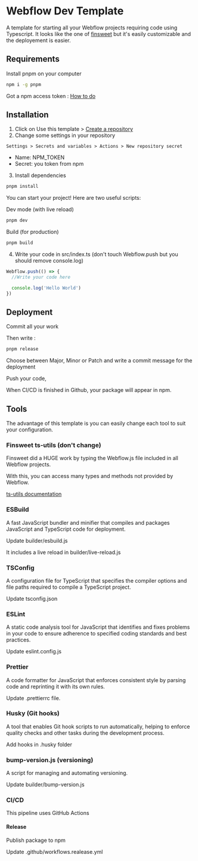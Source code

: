 # Webflow Dev Template

A template for starting all your Webflow projects requiring code using Typescript.
It looks like the one of [finsweet](https://github.com/finsweet/developer-starter) but it's easily customizable and the deployement is easier.

## Requirements

Install pnpm on your computer
```bash
npm i -g pnpm
```

Got a npm access token : [How to do](https://docs.npmjs.com/creating-and-viewing-access-tokens)

## Installation

1. Click on Use this template > [Create a repository](https://docs.github.com/en/repositories/creating-and-managing-repositories/creating-a-repository-from-a-template#creating-a-repository-from-a-template)
2. Change some settings in your repository 

```Settings > Secrets and variables > Actions > New repository secret ```
- Name: NPM_TOKEN
- Secret: you token from npm
3. Install dependencies
```bash
pnpm install
```

You can start your project! Here are two useful scripts:

Dev mode (with live reload)
```bash
pnpm dev
```

Build (for production)
```bash
pnpm build
```

4. Write your code in src/index.ts (don't touch Webflow.push but you should remove console.log)

```typescript
Webflow.push(() => {
  //Write your code here

  console.log('Hello World')
})

```

## Deployment

Commit all your work

Then write :
```bash
pnpm release
```
Choose between Major, Minor or Patch and write a commit message for the deployment

Push your code,

When CI/CD is finished in Github, your package will appear in npm.

## Tools

The advantage of this template is you can easily change each tool to suit your configuration.

### Finsweet ts-utils (don't change)

Finsweet did a HUGE work by typing the Webflow.js file included in all Webflow projects.

With this, you can access many types and methods not provided by Webflow.

[ts-utils documentation](https://finsweet.com/open-source/ts-utils/)

### ESBuild

A fast JavaScript bundler and minifier that compiles and packages JavaScript and TypeScript code for deployment.

Update builder/esbuild.js

It includes a live reload in builder/live-reload.js

### TSConfig

A configuration file for TypeScript that specifies the compiler options and file paths required to compile a TypeScript project.

Update tsconfig.json

### ESLint

A static code analysis tool for JavaScript that identifies and fixes problems in your code to ensure adherence to specified coding standards and best practices.

Update eslint.config.js

### Prettier

A code formatter for JavaScript that enforces consistent style by parsing code and reprinting it with its own rules.

Update .prettierrc file.

### Husky (Git hooks)

A tool that enables Git hook scripts to run automatically, helping to enforce quality checks and other tasks during the development process.

Add hooks in .husky folder

### bump-version.js (versioning)

A script for managing and automating versioning.

Update builder/bump-version.js

### CI/CD

This pipeline uses GitHub Actions

#### Release

Publish package to npm

Update .github/workflows.realease.yml

